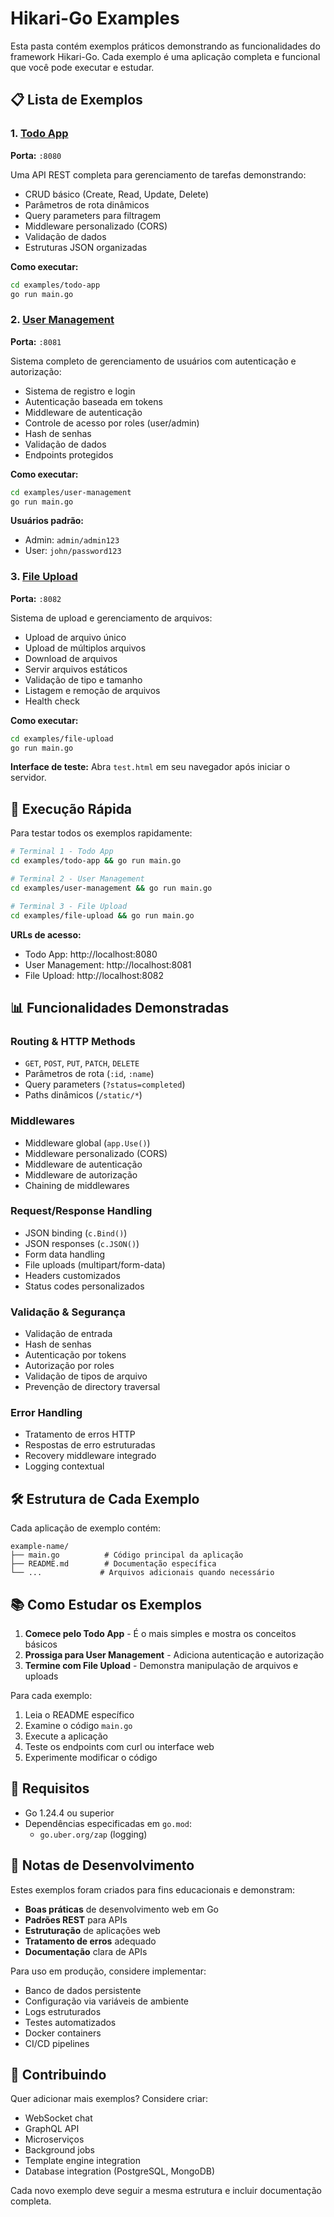 # Hikari-Go Examples

Esta pasta contém exemplos práticos demonstrando as funcionalidades do framework Hikari-Go. Cada exemplo é uma aplicação completa e funcional que você pode executar e estudar.

## 📋 Lista de Exemplos

### 1. [Todo App](./todo-app/)
**Porta:** `:8080`

Uma API REST completa para gerenciamento de tarefas demonstrando:
- CRUD básico (Create, Read, Update, Delete)
- Parâmetros de rota dinâmicos
- Query parameters para filtragem
- Middleware personalizado (CORS)
- Validação de dados
- Estruturas JSON organizadas

**Como executar:**
```bash
cd examples/todo-app
go run main.go
```

### 2. [User Management](./user-management/)
**Porta:** `:8081`

Sistema completo de gerenciamento de usuários com autenticação e autorização:
- Sistema de registro e login
- Autenticação baseada em tokens
- Middleware de autenticação
- Controle de acesso por roles (user/admin)
- Hash de senhas
- Validação de dados
- Endpoints protegidos

**Como executar:**
```bash
cd examples/user-management
go run main.go
```

**Usuários padrão:**
- Admin: `admin/admin123`
- User: `john/password123`

### 3. [File Upload](./file-upload/)
**Porta:** `:8082`

Sistema de upload e gerenciamento de arquivos:
- Upload de arquivo único
- Upload de múltiplos arquivos
- Download de arquivos
- Servir arquivos estáticos
- Validação de tipo e tamanho
- Listagem e remoção de arquivos
- Health check

**Como executar:**
```bash
cd examples/file-upload
go run main.go
```

**Interface de teste:** Abra `test.html` em seu navegador após iniciar o servidor.

## 🚀 Execução Rápida

Para testar todos os exemplos rapidamente:

```bash
# Terminal 1 - Todo App
cd examples/todo-app && go run main.go

# Terminal 2 - User Management
cd examples/user-management && go run main.go

# Terminal 3 - File Upload
cd examples/file-upload && go run main.go
```

**URLs de acesso:**
- Todo App: http://localhost:8080
- User Management: http://localhost:8081
- File Upload: http://localhost:8082

## 📊 Funcionalidades Demonstradas

### Routing & HTTP Methods
- `GET`, `POST`, `PUT`, `PATCH`, `DELETE`
- Parâmetros de rota (`:id`, `:name`)
- Query parameters (`?status=completed`)
- Paths dinâmicos (`/static/*`)

### Middlewares
- Middleware global (`app.Use()`)
- Middleware personalizado (CORS)
- Middleware de autenticação
- Middleware de autorização
- Chaining de middlewares

### Request/Response Handling
- JSON binding (`c.Bind()`)
- JSON responses (`c.JSON()`)
- Form data handling
- File uploads (multipart/form-data)
- Headers customizados
- Status codes personalizados

### Validação & Segurança
- Validação de entrada
- Hash de senhas
- Autenticação por tokens
- Autorização por roles
- Validação de tipos de arquivo
- Prevenção de directory traversal

### Error Handling
- Tratamento de erros HTTP
- Respostas de erro estruturadas
- Recovery middleware integrado
- Logging contextual

## 🛠️ Estrutura de Cada Exemplo

Cada aplicação de exemplo contém:

```
example-name/
├── main.go          # Código principal da aplicação
├── README.md        # Documentação específica
└── ...             # Arquivos adicionais quando necessário
```

## 📚 Como Estudar os Exemplos

1. **Comece pelo Todo App** - É o mais simples e mostra os conceitos básicos
2. **Prossiga para User Management** - Adiciona autenticação e autorização
3. **Termine com File Upload** - Demonstra manipulação de arquivos e uploads

Para cada exemplo:
1. Leia o README específico
2. Examine o código `main.go`
3. Execute a aplicação
4. Teste os endpoints com curl ou interface web
5. Experimente modificar o código

## 🔧 Requisitos

- Go 1.24.4 ou superior
- Dependências especificadas em `go.mod`:
  - `go.uber.org/zap` (logging)

## 📝 Notas de Desenvolvimento

Estes exemplos foram criados para fins educacionais e demonstram:

- **Boas práticas** de desenvolvimento web em Go
- **Padrões REST** para APIs
- **Estruturação** de aplicações web
- **Tratamento de erros** adequado
- **Documentação** clara de APIs

Para uso em produção, considere implementar:
- Banco de dados persistente
- Configuração via variáveis de ambiente
- Logs estruturados
- Testes automatizados
- Docker containers
- CI/CD pipelines

## 🤝 Contribuindo

Quer adicionar mais exemplos? Considere criar:
- WebSocket chat
- GraphQL API
- Microserviços
- Background jobs
- Template engine integration
- Database integration (PostgreSQL, MongoDB)

Cada novo exemplo deve seguir a mesma estrutura e incluir documentação completa.
